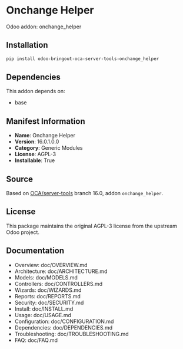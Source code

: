 # Onchange Helper

Odoo addon: onchange_helper

## Installation

```bash
pip install odoo-bringout-oca-server-tools-onchange_helper
```

## Dependencies

This addon depends on:
- base

## Manifest Information

- **Name**: Onchange Helper
- **Version**: 16.0.1.0.0
- **Category**: Generic Modules
- **License**: AGPL-3
- **Installable**: True

## Source

Based on [OCA/server-tools](https://github.com/OCA/server-tools) branch 16.0, addon `onchange_helper`.

## License

This package maintains the original AGPL-3 license from the upstream Odoo project.

## Documentation

- Overview: doc/OVERVIEW.md
- Architecture: doc/ARCHITECTURE.md
- Models: doc/MODELS.md
- Controllers: doc/CONTROLLERS.md
- Wizards: doc/WIZARDS.md
- Reports: doc/REPORTS.md
- Security: doc/SECURITY.md
- Install: doc/INSTALL.md
- Usage: doc/USAGE.md
- Configuration: doc/CONFIGURATION.md
- Dependencies: doc/DEPENDENCIES.md
- Troubleshooting: doc/TROUBLESHOOTING.md
- FAQ: doc/FAQ.md

